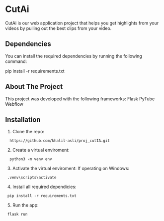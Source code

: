 # CutAi

 CutAi is our web application project that helps you get highlights from your videos by pulling out the best clips from your video.

## Dependencies

You can install the required dependencies by running the following command:

pip install -r requirements.txt

## About The Project

This project was developed with the following frameworks:
  Flask
  PyTube
  Webflow
  
## Installation
  1. Clone the repo:
```
  https://github.com/khalil-asli/proj_cutIA.git 
```
  
  2. Create a virtual enviroment:
```
  python3 -m venv env
```

 3. Activate the virtual enviroment:
 If operating on Windows:
 ```
  .venv\scripts\activate  
```

4. Install all required dependicies:
 ```
  pip install -r requirements.txt  
```

5. Run the app:
 ```
  flask run  
```

